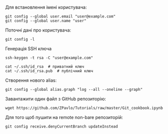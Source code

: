 Для встановлення імені користувача:
```
git config --global user.email "user@example.com"
git config --global user.name "user"
```
Поточні дані про користувача:
```
git config -l
```
Генерація SSH ключа
```
ssh-keygen -t rsa -C "user@example.com"

cat ~/.ssh/id_rsa  # приватний ключ
cat ~/.ssh/id_rsa.pub  # публічний ключ
```
Створення нового alias:
```
git config --global alias.graph "log --all --oneline --graph"
```
Завантажити один файл з GitHub репозиторію:
```
wget https://github.com/ZPavlo/Tutorials/raw/master/Git_cookbook.ipynb
```

Для того щоб пушити на remote non-bare репозиторій:
```
git config receive.denyCurrentBranch updateInstead
```
